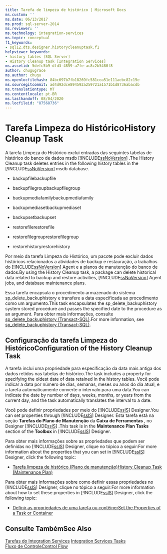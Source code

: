 ```yaml
---
title: Tarefa de limpeza de histórico | Microsoft Docs
ms.custom: ''
ms.date: 06/13/2017
ms.prod: sql-server-2014
ms.reviewer: ''
ms.technology: integration-services
ms.topic: conceptual
f1_keywords:
- sql12.dts.designer.historycleanuptask.f1
helpviewer_keywords:
- history tables [SQL Server]
- History Cleanup task [Integration Services]
ms.assetid: 5defc5b9-dfd3-4859-a7fe-ac8c2b5480f8
author: chugugrace
ms.author: chugu
ms.openlocfilehash: 84bc697b7fb18269fc581cea51e111aebc82c15e
ms.sourcegitcommit: ad4d92dce894592a259721a1571b1d8736abacdb
ms.translationtype: MT
ms.contentlocale: pt-BR
ms.lasthandoff: 08/04/2020
ms.locfileid: "87568736"
---
```

# <a name="history-cleanup-task"></a><span data-ttu-id="e51e7-102">Tarefa Limpeza do Histórico</span><span class="sxs-lookup"><span data-stu-id="e51e7-102">History Cleanup Task</span></span>
  <span data-ttu-id="e51e7-103">A tarefa Limpeza do Histórico exclui entradas das seguintes tabelas de histórico do banco de dados msdb [!INCLUDE[ssNoVersion](../../includes/ssnoversion-md.md)] .</span><span class="sxs-lookup"><span data-stu-id="e51e7-103">The History Cleanup task deletes entries in the following history tables in the [!INCLUDE[ssNoVersion](../../includes/ssnoversion-md.md)] msdb database.</span></span>  
  
-   <span data-ttu-id="e51e7-104">backupfile</span><span class="sxs-lookup"><span data-stu-id="e51e7-104">backupfile</span></span>  
  
-   <span data-ttu-id="e51e7-105">backupfilegroup</span><span class="sxs-lookup"><span data-stu-id="e51e7-105">backupfilegroup</span></span>  
  
-   <span data-ttu-id="e51e7-106">backupmediafamily</span><span class="sxs-lookup"><span data-stu-id="e51e7-106">backupmediafamily</span></span>  
  
-   <span data-ttu-id="e51e7-107">backupmediaset</span><span class="sxs-lookup"><span data-stu-id="e51e7-107">backupmediaset</span></span>  
  
-   <span data-ttu-id="e51e7-108">backupset</span><span class="sxs-lookup"><span data-stu-id="e51e7-108">backupset</span></span>  
  
-   <span data-ttu-id="e51e7-109">restorefile</span><span class="sxs-lookup"><span data-stu-id="e51e7-109">restorefile</span></span>  
  
-   <span data-ttu-id="e51e7-110">restorefilegroup</span><span class="sxs-lookup"><span data-stu-id="e51e7-110">restorefilegroup</span></span>  
  
-   <span data-ttu-id="e51e7-111">restorehistory</span><span class="sxs-lookup"><span data-stu-id="e51e7-111">restorehistory</span></span>  
  
 <span data-ttu-id="e51e7-112">Por meio da tarefa Limpeza do Histórico, um pacote pode excluir dados históricos relacionados a atividades de backup e restauração, a trabalhos do [!INCLUDE[ssNoVersion](../../includes/ssnoversion-md.md)] Agent e a planos de manutenção do banco de dados.</span><span class="sxs-lookup"><span data-stu-id="e51e7-112">By using the History Cleanup task, a package can delete historical data related to backup and restore activities, [!INCLUDE[ssNoVersion](../../includes/ssnoversion-md.md)] Agent jobs, and database maintenance plans.</span></span>  
  
 <span data-ttu-id="e51e7-113">Essa tarefa encapsula o procedimento armazenado do sistema sp_delete_backuphistory e transfere a data especificada ao procedimento como um argumento.</span><span class="sxs-lookup"><span data-stu-id="e51e7-113">This task encapsulates the sp_delete_backuphistory system stored procedure and passes the specified date to the procedure as an argument.</span></span> <span data-ttu-id="e51e7-114">Para obter mais informações, consulte [sp_delete_backuphistory &#40;Transact-SQL&#41;](/sql/relational-databases/system-stored-procedures/sp-delete-backuphistory-transact-sql).</span><span class="sxs-lookup"><span data-stu-id="e51e7-114">For more information, see [sp_delete_backuphistory &#40;Transact-SQL&#41;](/sql/relational-databases/system-stored-procedures/sp-delete-backuphistory-transact-sql).</span></span>  
  
## <a name="configuration-of-the-history-cleanup-task"></a><span data-ttu-id="e51e7-115">Configuração da tarefa Limpeza do Histórico</span><span class="sxs-lookup"><span data-stu-id="e51e7-115">Configuration of the History Cleanup Task</span></span>  
 <span data-ttu-id="e51e7-116">A tarefa inclui uma propriedade para especificação da data mais antiga dos dados retidos nas tabelas de histórico.</span><span class="sxs-lookup"><span data-stu-id="e51e7-116">The task includes a property for specifying the oldest date of data retained in the history tables.</span></span> <span data-ttu-id="e51e7-117">Você pode indicar a data por número de dias, semanas, meses ou anos do dia atual, e a tarefa automaticamente converte o intervalo para uma data.</span><span class="sxs-lookup"><span data-stu-id="e51e7-117">You can indicate the date by number of days, weeks, months, or years from the current day, and the task automatically translates the interval to a date.</span></span>  
  
 <span data-ttu-id="e51e7-118">Você pode definir propriedades por meio do [!INCLUDE[ssIS](../../../includes/ssis-md.md)] Designer.</span><span class="sxs-lookup"><span data-stu-id="e51e7-118">You can set properties through [!INCLUDE[ssIS](../../../includes/ssis-md.md)] Designer.</span></span> <span data-ttu-id="e51e7-119">Esta tarefa está na seção **Tarefas do Plano de Manutenção** da **Caixa de Ferramentas** , no Designer [!INCLUDE[ssIS](../../../includes/ssis-md.md)] .</span><span class="sxs-lookup"><span data-stu-id="e51e7-119">This task is in the **Maintenance Plan Tasks** section of the **Toolbox** in [!INCLUDE[ssIS](../../../includes/ssis-md.md)] Designer.</span></span>  
  
 <span data-ttu-id="e51e7-120">Para obter mais informações sobre as propriedades que podem ser definidas no [!INCLUDE[ssIS](../../../includes/ssis-md.md)] Designer, clique no tópico a seguir:</span><span class="sxs-lookup"><span data-stu-id="e51e7-120">For more information about the properties that you can set in [!INCLUDE[ssIS](../../../includes/ssis-md.md)] Designer, click the following topic:</span></span>  
  
-   [<span data-ttu-id="e51e7-121">Tarefa limpeza de histórico &#40;Plano de manutenção&#41;</span><span class="sxs-lookup"><span data-stu-id="e51e7-121">History Cleanup Task &#40;Maintenance Plan&#41;</span></span>](../../relational-databases/maintenance-plans/history-cleanup-task-maintenance-plan.md)  
  
 <span data-ttu-id="e51e7-122">Para obter mais informações sobre como definir essas propriedades no [!INCLUDE[ssIS](../../../includes/ssis-md.md)] Designer, clique no tópico a seguir:</span><span class="sxs-lookup"><span data-stu-id="e51e7-122">For more information about how to set these properties in [!INCLUDE[ssIS](../../../includes/ssis-md.md)] Designer, click the following topic:</span></span>  
  
-   [<span data-ttu-id="e51e7-123">Definir as propriedades de uma tarefa ou contêiner</span><span class="sxs-lookup"><span data-stu-id="e51e7-123">Set the Properties of a Task or Container</span></span>](../set-the-properties-of-a-task-or-container.md)  
  
## <a name="see-also"></a><span data-ttu-id="e51e7-124">Consulte Também</span><span class="sxs-lookup"><span data-stu-id="e51e7-124">See Also</span></span>  
 <span data-ttu-id="e51e7-125">[Tarefas do Integration Services](integration-services-tasks.md) </span><span class="sxs-lookup"><span data-stu-id="e51e7-125">[Integration Services Tasks](integration-services-tasks.md) </span></span>  
 [<span data-ttu-id="e51e7-126">Fluxo de Controle</span><span class="sxs-lookup"><span data-stu-id="e51e7-126">Control Flow</span></span>](control-flow.md)  
  
  
